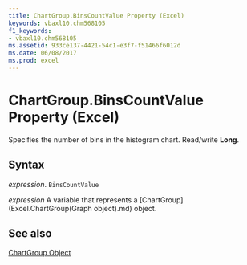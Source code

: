 ```yaml
---
title: ChartGroup.BinsCountValue Property (Excel)
keywords: vbaxl10.chm568105
f1_keywords:
- vbaxl10.chm568105
ms.assetid: 933ce137-4421-54c1-e3f7-f51466f6012d
ms.date: 06/08/2017
ms.prod: excel
---
```



# ChartGroup.BinsCountValue Property (Excel)

Specifies the number of bins in the histogram chart. Read/write  **Long**.


## Syntax

 _expression_. `BinsCountValue`

 _expression_ A variable that represents a [ChartGroup](Excel.ChartGroup(Graph object).md) object.


## See also


[ChartGroup Object](Excel.ChartGroup(object).md)

